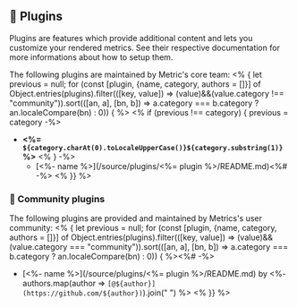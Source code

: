 ## 🧩 Plugins

Plugins are features which provide additional content and lets you customize your rendered metrics.
See their respective documentation for more informations about how to setup them.

The following plugins are maintained by Metric's core team:
<% { let previous = null; for (const [plugin, {name, category, authors = []}] of Object.entries(plugins).filter(([key, value]) => (value)&&(value.category !== "community")).sort(([an, a], [bn, b]) => a.category === b.category ? an.localeCompare(bn) : 0)) { %>
<% if (previous !== category) { previous = category -%>
* **<%= `${category.charAt(0).toLocaleUpperCase()}${category.substring(1)}` %>**
<% } -%>
  * [<%- name %>](/source/plugins/<%= plugin %>/README.md)<%# -%>
<% }} %>

### 🎲 Community plugins

The following plugins are provided and maintained by Metrics's user community:
<% { let previous = null; for (const [plugin, {name, category, authors = []}] of Object.entries(plugins).filter(([key, value]) => (value)&&(value.category === "community")).sort(([an, a], [bn, b]) => a.category === b.category ? an.localeCompare(bn) : 0)) { %><%# -%>
  * [<%- name %>](/source/plugins/<%= plugin %>/README.md) by <%- authors.map(author => `[@${author}](https://github.com/${author})`).join(" ") %>
<% }} %>